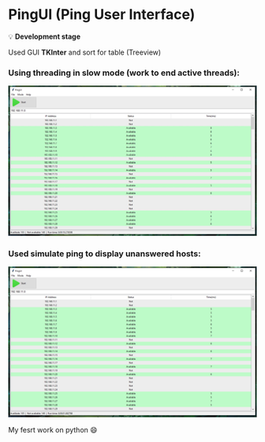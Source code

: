 # PingUI (Ping User Interface)

💡 **Development stage**

Used GUI **TKInter** and sort for table (Treeview)

### Using threading in slow mode (work to end active threads):
![Image alt](https://github.com/Lifailon/PingUI/blob/rsa/Image/PingUI-0.1-Debug-Mode.jpg)

### Used simulate ping to display unanswered hosts:
![Image alt](https://github.com/Lifailon/PingUI/blob/rsa/Image/PingUI-0.1.jpg)

My fesrt work on python 😄
